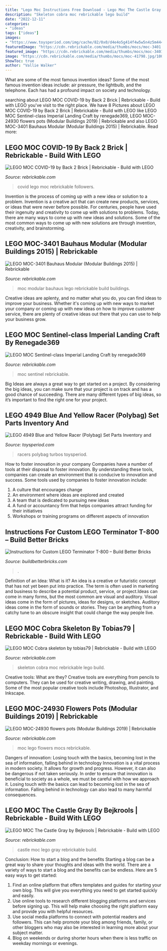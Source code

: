 ```yaml
---
title: "Lego Moc Instructions Free Download - Lego Moc The Castle Gray By Bejkrools"
description: "Skeleton cobra moc rebrickable lego build"
date: "2022-12-11"
categories:
- "ideas"
tags: ["ideas"]
images:
- "https://www.toysperiod.com/img/cache/82/0x0/d4e4o5g414f4w5w5n4z5m44426a4k4l4y5v284339443u234x2w2z3j4l4f4s2u204q2.jpg"
featuredImage: "https://cdn.rebrickable.com/media/thumbs/mocs/moc-3401.jpg/1000x800.jpg?1558837293.246397"
featured_image: "https://cdn.rebrickable.com/media/thumbs/mocs/moc-3401.jpg/1000x800.jpg?1558837293.246397"
image: "https://cdn.rebrickable.com/media/thumbs/mocs/moc-41798.jpg/1000x800.jpg?1602146728.7360485"
ShowToc: true
author: "Vallie Walker"
---
```



What are some of the most famous invention ideas?
Some of the most famous invention ideas include: air pressure, the lightbulb, and the telephone. Each has had a profound impact on society and technology.

	

		
searching about LEGO MOC COVID-19 by Back 2 Brick | Rebrickable - Build with LEGO you've visit to the right place. We have 8 Pictures about LEGO MOC COVID-19 by Back 2 Brick | Rebrickable - Build with LEGO like LEGO MOC Sentinel-class Imperial Landing Craft by renegade369, LEGO MOC-24930 flowers pots (Modular Buildings 2019) | Rebrickable and also LEGO MOC-3401 Bauhaus Modular (Modular Buildings 2015) | Rebrickable. Read more:
		
    
## LEGO MOC COVID-19 By Back 2 Brick | Rebrickable - Build With LEGO

<img loading=lazy src="https://cdn.rebrickable.com/media/thumbs/mocs/moc-37589.jpg/1000x800p.jpg" onerror="this.onerror=null;this.src='https://tse1.mm.bing.net/th?id=OIP.53QpQP6RqCf-GIqv6Dkb2gHaF7&amp;pid=15.1';" alt="LEGO MOC COVID-19 by Back 2 Brick | Rebrickable - Build with LEGO">

_Source: rebrickable.com_

>covid lego moc rebrickable followers. 

	

Invention is the process of coming up with a new idea or solution to a problem. Invention is a creative act that can create new products, services, or ideas that were never before possible. For centuries, people have used their ingenuity and creativity to come up with solutions to problems. Today, there are many ways to come up with new ideas and solutions. Some of the most common ways to come up with new solutions are through invention, creativity, and brainstorming.

    
## LEGO MOC-3401 Bauhaus Modular (Modular Buildings 2015) | Rebrickable

<img loading=lazy src="https://cdn.rebrickable.com/media/thumbs/mocs/moc-3401.jpg/1000x800.jpg?1558837293.246397" onerror="this.onerror=null;this.src='https://tse1.mm.bing.net/th?id=OIP.Qo0r3q6PfMRrjUXd3OZpzgHaLI&amp;pid=15.1';" alt="LEGO MOC-3401 Bauhaus Modular (Modular Buildings 2015) | Rebrickable">

_Source: rebrickable.com_

>moc modular bauhaus lego rebrickable build buildings. 

	

Creative ideas are aplenty, and no matter what you do, you can find ideas to improve your business. Whether it's coming up with new ways to market your company or coming up with new ideas on how to improve customer service, there are plenty of creative ideas out there that you can use to help your business grow.

    
## LEGO MOC Sentinel-class Imperial Landing Craft By Renegade369

<img loading=lazy src="https://cdn.rebrickable.com/media/thumbs/mocs/moc-69959.jpg/1000x800p.jpg" onerror="this.onerror=null;this.src='https://tse1.mm.bing.net/th?id=OIP.gAMo8wCrSckM7tZwhBfy5QHaF7&amp;pid=15.1';" alt="LEGO MOC Sentinel-class Imperial Landing Craft by renegade369">

_Source: rebrickable.com_

>moc sentinel rebrickable. 

	

Big Ideas are always a great way to get started on a project. By considering the big ideas, you can make sure that your project is on track and has a good chance of succeeding. There are many different types of big ideas, so it’s important to find the right one for your project.

    
## LEGO 4949 Blue And Yellow Racer (Polybag) Set Parts Inventory And

<img loading=lazy src="https://www.toysperiod.com/img/cache/82/0x0/d4e4o5g414f4w5w5n4z5m44426a4k4l4y5v284339443u234x2w2z3j4l4f4s2u204q2.jpg" onerror="this.onerror=null;this.src='https://tse1.mm.bing.net/th?id=OIP.ZUeZuSy_vQFFKZkGShbngwHaE7&amp;pid=15.1';" alt="LEGO 4949 Blue and Yellow Racer (Polybag) Set Parts Inventory and">

_Source: toysperiod.com_

>racers polybag turbos toysperiod. 

	

How to foster innovation in your company
Companies have a number of tools at their disposal to foster innovation. By understanding these tools, companies can create an environment that is conducive to innovation and success. 
Some tools used by companies to foster innovation include: 

1. A culture that encourages change 
2. An environment where ideas are explored and created 
3. A team that is dedicated to pursuing new ideas 
4. A fund or accountancy firm that helps companies attract funding for their initiatives 
5. Workshops or training programs on different aspects of innovation 

    
## Instructions For Custom LEGO Terminator T-800 – Build Better Bricks

<img loading=lazy src="http://cdn.shopify.com/s/files/1/2097/9875/products/2Product_1024x1024.jpg?v=1586541273" onerror="this.onerror=null;this.src='https://tse3.mm.bing.net/th?id=OIP.j7euOODPLrLw-KMVPXOvqwHaJ4&amp;pid=15.1';" alt="Instructions for Custom LEGO Terminator T-800 – Build Better Bricks">

_Source: buildbetterbricks.com_

>. 

	

Definition of an Idea: What is it?
An idea is a creative or futuristic concept that has not yet been put into practice. The term is often used in marketing and business to describe a potential product, service, or project.Ideas can come in many forms, but the most common are visual and auditory. Visual ideas come in the form of pictures, ideas for designs, or sketches. Auditory ideas come in the form of sounds or stories. They can be anything from a catchy tune to an obscure insight that could change the way people live.

    
## LEGO MOC Cobra Skeleton By Tobias79 | Rebrickable - Build With LEGO

<img loading=lazy src="https://cdn.rebrickable.com/media/thumbs/mocs/moc-41798.jpg/1000x800.jpg?1602146728.7360485" onerror="this.onerror=null;this.src='https://tse1.mm.bing.net/th?id=OIP.KDZ75_LlafC-JpOg96Y_GAHaJ4&amp;pid=15.1';" alt="LEGO MOC Cobra skeleton by tobias79 | Rebrickable - Build with LEGO">

_Source: rebrickable.com_

>skeleton cobra moc rebrickable lego build. 

	

Creative tools: What are they?
Creative tools are everything from pencils to computers. They can be used for creative writing, drawing, and painting. Some of the most popular creative tools include Photoshop, Illustrator, and Inkscape.

    
## LEGO MOC-24930 Flowers Pots (Modular Buildings 2019) | Rebrickable

<img loading=lazy src="https://cdn.rebrickable.com/media/thumbs/mocs/moc-24930.jpg/1000x800p.jpg" onerror="this.onerror=null;this.src='https://tse3.mm.bing.net/th?id=OIP.c80le5gL84zr_-cAxkdA0QHaF7&amp;pid=15.1';" alt="LEGO MOC-24930 flowers pots (Modular Buildings 2019) | Rebrickable">

_Source: rebrickable.com_

>moc lego flowers mocs rebrickable. 

	

Dangers of innovation: Losing touch with the basics, becoming lost in the sea of information, falling behind in technology
Innovation is a vital process in modern society. It allows for growth and progress. However, it can also be dangerous if not taken seriously. In order to ensure that innovation is beneficial to society as a whole, we must be careful with how we approach it. Losing touch with the basics can lead to becoming lost in the sea of information. Falling behind in technology can also lead to many harmful consequences.

    
## LEGO MOC The Castle Gray By Bejkrools | Rebrickable - Build With LEGO

<img loading=lazy src="https://cdn.rebrickable.com/media/thumbs/mocs/moc-36658.jpg/1000x800p.jpg" onerror="this.onerror=null;this.src='https://tse1.mm.bing.net/th?id=OIP.supLA9umuR6AwNaHUpUQBQHaF7&amp;pid=15.1';" alt="LEGO MOC The Castle Gray by Bejkrools | Rebrickable - Build with LEGO">

_Source: rebrickable.com_

>castle moc lego gray rebrickable build. 

	

Conclusion: How to start a blog and the benefits
Starting a blog can be a great way to share your thoughts and ideas with the world. There are a variety of ways to start a blog and the benefits can be endless. Here are 5 easy ways to get started:
1. Find an online platform that offers templates and guides for starting your own blog. This will give you everything you need to get started quickly and easily.
2. Use online tools to research different blogging platforms and services before signing up. This will help make choosing the right platform easy and provide you with helpful resources.
3. Use social media platforms to connect with potential readers and followers. This can help promote your blog among friends, family, or other bloggers who may also be interested in learning more about your subject matter.
4. Blog on weekends or during shorter hours when there is less traffic on weekday mornings or evenings.

